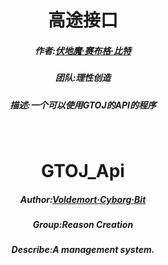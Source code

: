 <center>
    <h1>高途接口</h1>
    <h5>作者:<a href="https://github.com/Voldemort230102">伏地魔·赛布格·比特</a></h5>
    <h5>团队:理性创造</h5>
    <h5>描述:一个可以使用GTOJ的API的程序</h5>
</center>
<br>
<center>
    <h1>GTOJ_Api</h1>
    <h5>Author:<a href="https://github.com/Voldemort230102">Voldemort·Cyborg·Bit</a></h5>
    <h5>Group:Reason Creation</h5>
    <h5>Describe:A management system.</h5>
</center>